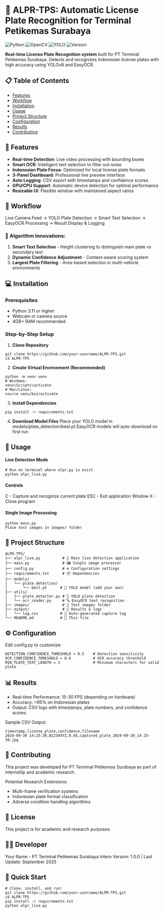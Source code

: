 # 🚀 ALPR-TPS: Automatic License Plate Recognition for Terminal Petikemas Surabaya

![Python](https://img.shields.io/badge/Python-3.11+-blue.svg)
![OpenCV](https://img.shields.io/badge/OpenCV-4.10-orange.svg)
![YOLO](https://img.shields.io/badge/YOLOv8-ULTRAlytics-green.svg)
![Version](https://img.shields.io/badge/Version-1.0.0-brightgreen.svg)

**Real-time License Plate Recognition system** built for PT Terminal Petikemas Surabaya. Detects and recognizes Indonesian license plates with high accuracy using YOLOv8 and EasyOCR.

## 📋 Table of Contents
- [Features](#-features)
- [Workflow](#-workflow)
- [Installation](#-installation)
- [Usage](#-usage)
- [Project Structure](#-project-structure)
- [Configuration](#-configuration)
- [Results](#-results)
- [Contributing](#-contributing)

## 🎯 Features

- **Real-time Detection**: Live video processing with bounding boxes
- **Smart OCR**: Intelligent text selection to filter out noise
- **Indonesian Plate Focus**: Optimized for local license plate formats
- **3-Panel Dashboard**: Professional live preview interface
- **Auto Logging**: CSV export with timestamps and confidence scores
- **GPU/CPU Support**: Automatic device detection for optimal performance
- **Resizable UI**: Flexible window with maintained aspect ratios

## 🔄 Workflow
Live Camera Feed → YOLO Plate Detection → Smart Text Selection → EasyOCR Processing → Result Display & Logging

### 🧠 Algorithm Innovations:
1. **Smart Text Selection** - Height clustering to distinguish main plate vs secondary text
2. **Dynamic Confidence Adjustment** - Context-aware scoring system
3. **Largest Plate Filtering** - Area-based selection in multi-vehicle environments

## 💻 Installation

### Prerequisites
- Python 3.11 or higher
- Webcam or camera source
- 4GB+ RAM recommended

### Step-by-Step Setup

1. **Clone Repository**
```
git clone https://github.com/your-username/ALPR-TPS.git
cd ALPR-TPS
```

2. **Create Virtual Environment (Recommended)**
```
python -m venv venv
# Windows:
venv\Scripts\activate
# Mac/Linux:
source venv/bin/activate
```

3. **Install Dependencies**
```
pip install -r requirements.txt
```

4. **Download Model Files**
Place your YOLO model in models/plate_detection/best.pt
EasyOCR models will auto-download on first run

## 🚀 Usage
#### Live Detection Mode
```
# Run on terminal where alpr.py is exist
python alpr_live.py
```

#### Controls
C - Capture and recognize current plate
ESC - Exit application
Window X - Close program

#### Single Image Processing
```
python main.py
Place test images in images/ folder
```

## 📁 Project Structure
```
ALPR-TPS/
├── alpr_live.py          # 🎥 Main live detection application
├── main.py               # 🖼️ Single image processor
├── config.py             # ⚙️ Configuration settings
├── requirements.txt      # 📦 Dependencies
├── models/
│   └── plate_detection/
│       └── best.pt      # 🔧 YOLO model (add your own)
├── utils/
│   ├── plate_detector.py # 🎯 YOLO plate detection
│   └── ocr_reader.py     # 🔤 EasyOCR text recognition
├── images/               # 📸 Test images folder
├── output/               # 💾 Results & logs
│   └── log.csv          # 📝 Auto-generated capture log
└── README.md            # 📖 This file
```

## ⚙️ Configuration
Edit config.py to customize:
```
DETECTION_CONFIDENCE_THRESHOLD = 0.5    # Detection sensitivity
OCR_CONFIDENCE_THRESHOLD = 0.6          # OCR accuracy threshold
MIN_PLATE_TEXT_LENGTH = 3               # Minimum characters for valid plate
```

## 📊 Results
- Real-time Performance: 15-30 FPS (depending on hardware)
- Accuracy: >85% on Indonesian plates
- Output: CSV logs with timestamps, plate numbers, and confidence scores

Sample CSV Output:
```
timestamp,license_plate,confidence,filename
2024-09-30 14:25:30,B1234XYZ,0.85,captured_plate_2024-09-30_14-25-30.jpg
```

## 🤝 Contributing
This project was developed for PT Terminal Petikemas Surabaya as part of internship and academic research.

Potential Research Extensions:
- Multi-frame verification systems
- Indonesian plate format classification
- Adverse condition handling algorithms

## 📄 License
This project is for academic and research purposes.

## 👨‍💻 Developer
Your Name - PT Terminal Petikemas Surabaya Intern
Version: 1.0.0 | Last Update: September 2025

## 🎯 Quick Start
```
# Clone, install, and run!
git clone https://github.com/your-username/ALPR-TPS.git
cd ALPR-TPS
pip install -r requirements.txt
python alpr_live.py
```
